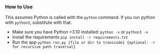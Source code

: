 ### How to Use

This assumes Python is called with the `python` command. If you run python with `python3`, substitute with that.
- Make sure you have Python >3.10 installed: `python -v` or `python3 -v`
- Install the requirements `pip install -r requirements.txt`
- Run the app `python run.py {file or dir to transcode} {optional: -r for recursive path traversal}`